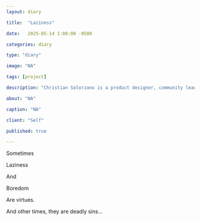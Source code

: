 ```yaml
---
layout: diary

title:  "Laziness"

date:   2025-05-14 1:00:00 -0500

categories: diary

type: "diary"

image: "NA"

tags: [project]

description: "Christian Solorzano is a product designer, community leader, educator, and podcast host."

about: "NA"

caption: "NA"

client: "Self"

published: true

---
```

Sometimes 

Laziness 

And 

Boredom 

Are virtues.

And other times, they are deadly sins...







